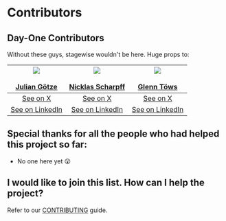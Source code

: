 # Contributors

## Day-One Contributors

Without these guys, stagewise wouldn't be here. Huge props to:


| <center><img src="https://github.com/juliangoetze.png?size=80" /></center><br/><center>[Julian Götze](https://github.com/juliangoetze)</center> | <center><img src="https://github.com/xn1cklas.png?size=80" /></center><br/><center>[Nicklas Scharpff](https://github.com/xn1cklas)</center> | <center><img src="https://github.com/glenntws.png?size=80" /></center><br/><center>[Glenn Töws](https://github.com/glenntws)</center> |
| ------------ | ---------------- | ---------- |
| <center>[See on X](https://x.com/goetzejulian)</center> | <center>[See on X](https://x.com/xn1cklas)</center> | <center>[See on X](https://x.com/glenntoews)</center> |
| <center>[See on LinkedIn](https://www.linkedin.com/in/juliangoetze/)</center> | <center>[See on LinkedIn](https://www.linkedin.com/in/nicklas-scharpff/)</center> | <center>[See on LinkedIn](https://www.linkedin.com/in/glenntws/)</center> |


## Special thanks for all the people who had helped this project so far:

- No one here yet 😲

## I would like to join this list. How can I help the project?

Refer to our [CONTRIBUTING](CONTRIBUTING.md) guide.